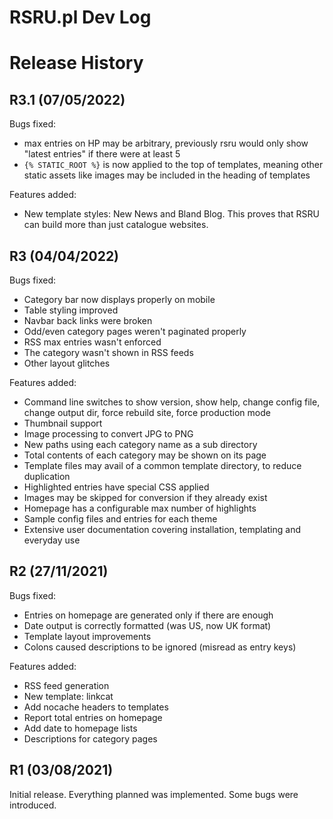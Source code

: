 RSRU.pl Dev Log
=================

# Release History

## R3.1 (07/05/2022)
Bugs fixed:
- max entries on HP may be arbitrary, previously rsru would only show "latest entries" if there were at least 5
- `{% STATIC_ROOT %}` is now applied to the top of templates, meaning other static assets like images may be included in the heading of templates

Features added:
- New template styles: New News and Bland Blog. This proves that RSRU can build more than just catalogue websites.

## R3 (04/04/2022)
Bugs fixed:

- Category bar now displays properly on mobile
- Table styling improved
- Navbar back links were broken
- Odd/even category pages weren't paginated properly
- RSS max entries wasn't enforced
- The category wasn't shown in RSS feeds
- Other layout glitches

Features added:

- Command line switches to show version, show help, change config file,
     change output dir, force rebuild site, force production mode
- Thumbnail support
- Image processing to convert JPG to PNG
- New paths using each category name as a sub directory
- Total contents of each category may be shown on its page
- Template files may avail of a common template directory, to reduce duplication
- Highlighted entries have special CSS applied
- Images may be skipped for conversion if they already exist
- Homepage has a configurable max number of highlights
- Sample config files and entries for each theme
- Extensive user documentation covering installation, templating and everyday use

## R2 (27/11/2021)
Bugs fixed:

- Entries on homepage are generated only if there are enough
- Date output is correctly formatted (was US, now UK format)
- Template layout improvements
- Colons caused descriptions to be ignored (misread as entry keys)

Features added:

- RSS feed generation
- New template: linkcat
- Add nocache headers to templates
- Report total entries on homepage
- Add date to homepage lists
- Descriptions for category pages


## R1 (03/08/2021)
Initial release. Everything planned was implemented. Some bugs were introduced.

